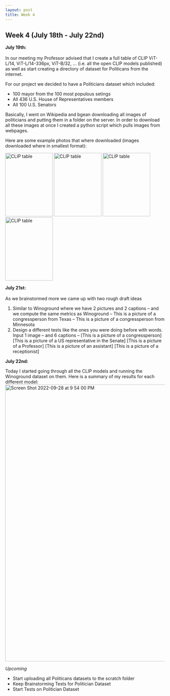 ```yaml
---
layout: post
title: Week 4
---
```


## Week 4 (July 18th - July 22nd)

**July 19th:** <br/>   
In our meeting my Professor advised that I create a full table of CLIP ViT-L/14, ViT-L/14-336px, ViT-B/32, ... (i.e. all the open CLIP models published) as well as start creating a directory of dataset for Politicans from the internet.

For our project we decided to have a Politicians dataset which included:
- 100 mayor from the 100 most populous setings
- All 436 U.S. House of Representatives members
- All 100 U.S. Senators

Basically, I went on Wikipedia and bgean downloading all images of politicians and putting them in a folder on the server. In order to download all these images at once I created a python script which pulls images from webpages.

Here are some example photos that where downloaded (images downloaded where in smallest format):
<p float="left">
  <img height="200" width="150" alt="CLIP table" src="https://user-images.githubusercontent.com/52052151/192940478-dddbd1e7-c200-4445-a17d-d6a227e1dc22.jpg"/>
  <img height="200" width="150" alt="CLIP table" src="https://user-images.githubusercontent.com/52052151/192940513-f8da4820-02a2-4ce8-a0be-87e6ee637ce8.jpg"/>
  <img height="200" width="150" alt="CLIP table" src="https://user-images.githubusercontent.com/52052151/192940634-14e937fe-6180-4861-a534-6917d0bedb0c.jpeg"/>
    <img height="200" width="150" alt="CLIP table" src="https://user-images.githubusercontent.com/52052151/192940415-a390238b-9a8a-456e-92b7-69cc9ec4f108.jpg"/>
</p>

**July 21st:** <br/>  
As we brainstormed more we came up with two rough draft ideas
1) Similar to Winoground where we have 2 pictures and 2 captions – and we compute the same metrics as Winoground – This is a picture of a congressperson from Texas – This is a picture of a congressperson from Minnesota
2) Design a different tests like the ones you were doing before with words. 
Input 1 image – and 6 captions – [This is a picture of a congressperson] [This is a picture of a US representative in the Senate] [This is a picture of a Professor] [This is a picture of an assistant] [This is a picture of a receptionist]

**July 22nd:** <br/>  

Today I started going through all the CLIP models and running the Winoground dataset on them. Here is a summary of my results for each different model:
<img width="874" alt="Screen Shot 2022-09-28 at 9 54 00 PM" src="https://user-images.githubusercontent.com/52052151/192943705-e580bc71-8dd8-4812-9643-478127a3f830.png">

*Upcoming*
- Start uploading all Politicans datasets to the scratch folder 
- Keep Brainstorming Tests for Politician Dataset
- Start Tests on Politician Dataset
